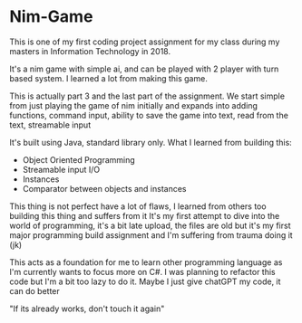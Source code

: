 # Nim-Game
This is one of my first coding project assignment for my class during my masters in Information Technology in 2018. 

It's a nim game with simple ai, and can be played with 2 player with turn based system. I learned a lot from making this game.

This is actually part 3 and the last part of the assignment. We start simple from just playing the game of nim initially and expands into adding functions, command input, ability to save the game into text, read from the text, streamable input

It's built using Java, standard library only.
What I learned from building this:
- Object Oriented Programming
- Streamable input I/O
- Instances
- Comparator between objects and instances

This thing is not perfect have a lot of flaws, I learned from others too building this thing and suffers from it
It's my first attempt to dive into the world of programming, it's a bit late upload, the files are old but it's my first major programming build assignment and I'm suffering from trauma doing it (jk)

This acts as a foundation for me to learn other programming language as I'm currently wants to focus more on C#. I was planning to refactor this code but I'm a bit too lazy to do it. Maybe I just give chatGPT my code, it can do better

"If its already works, don't touch it again"
